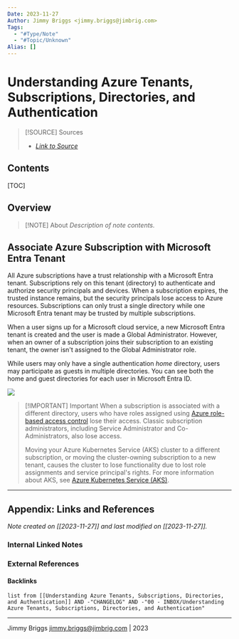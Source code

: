 ```yaml
---
Date: 2023-11-27
Author: Jimmy Briggs <jimmy.briggs@jimbrig.com>
Tags:
  - "#Type/Note"
  - "#Topic/Unknown"
Alias: []
---
```


# Understanding Azure Tenants, Subscriptions, Directories, and Authentication

> [!SOURCE] Sources
> - *[Link to Source]()*

## Contents

[TOC]

## Overview

> [!NOTE] About
> *Description of note contents.*

## Associate Azure Subscription with Microsoft Entra Tenant

All Azure subscriptions have a trust relationship with a Microsoft Entra tenant. Subscriptions rely on this tenant (directory) to authenticate and authorize security principals and devices. When a subscription expires, the trusted instance remains, but the security principals lose access to Azure resources. Subscriptions can only trust a single directory while one Microsoft Entra tenant may be trusted by multiple subscriptions.

When a user signs up for a Microsoft cloud service, a new Microsoft Entra tenant is created and the user is made a Global Administrator. However, when an owner of a subscription joins their subscription to an existing tenant, the owner isn't assigned to the Global Administrator role.

While users may only have a single authentication _home_ directory, users may participate as guests in multiple directories. You can see both the home and guest directories for each user in Microsoft Entra ID.

![](https://i.imgur.com/WH6GYlk.png)

> [!IMPORTANT] Important
> When a subscription is associated with a different directory, users who have roles assigned using [Azure role-based access control](https://learn.microsoft.com/en-us/azure/role-based-access-control/role-assignments-portal) lose their access. Classic subscription administrators, including Service Administrator and Co-Administrators, also lose access.
>
> Moving your Azure Kubernetes Service (AKS) cluster to a different subscription, or moving the cluster-owning subscription to a new tenant, causes the cluster to lose functionality due to lost role assignments and service principal's rights. For more information about AKS, see [Azure Kubernetes Service (AKS)](https://learn.microsoft.com/en-us/azure/aks/).

***

## Appendix: Links and References

*Note created on [[2023-11-27]] and last modified on [[2023-11-27]].*

### Internal Linked Notes

### External References

#### Backlinks

```dataview
list from [[Understanding Azure Tenants, Subscriptions, Directories, and Authentication]] AND -"CHANGELOG" AND -"00 - INBOX/Understanding Azure Tenants, Subscriptions, Directories, and Authentication"
```


***

Jimmy Briggs <jimmy.briggs@jimbrig.com> | 2023

